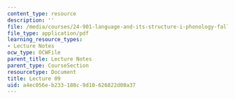 ```yaml
---
content_type: resource
description: ''
file: /media/courses/24-901-language-and-its-structure-i-phonology-fall-2010/a4ec056eb233188c9d10626822d08a37_MIT24_901F10_lec09.pdf
file_type: application/pdf
learning_resource_types:
- Lecture Notes
ocw_type: OCWFile
parent_title: Lecture Notes
parent_type: CourseSection
resourcetype: Document
title: Lecture 09
uid: a4ec056e-b233-188c-9d10-626822d08a37
---
```

